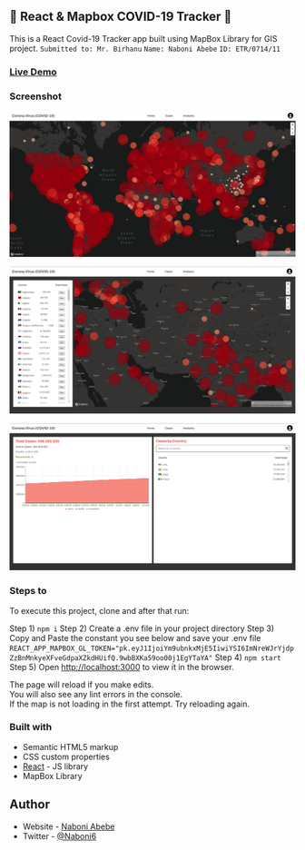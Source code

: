 ## 🦠 React & Mapbox COVID-19 Tracker 🦠

This is a React Covid-19 Tracker app built using MapBox Library for GIS project.
`Submitted to: Mr. Birhanu`
`Name: Naboni Abebe`
`ID: ETR/0714/11`

### [Live Demo](https://react-covid19-tracker.netlify.com/)

### Screenshot

![sunnyside homepage](./src/assets/home.png?raw=true 'home page')

![sunnyside homepage](./src/assets/cases.png?raw=true 'cases page')

![sunnyside homepage](./src/assets/analytics.png?raw=true 'analytics page')

### Steps to

To execute this project, clone and after that run:

Step 1) `npm i`
Step 2) Create a .env file in your project directory
Step 3) Copy and Paste the constant you see below and save your .env file
`REACT_APP_MAPBOX_GL_TOKEN="pk.eyJ1IjoiYm9ubnkxMjE5IiwiYSI6ImNreWJrYjdpZzBnMnkyeXFveGdpaXZkdHUifQ.9wbBXKa59oo00j1EgYTaYA"`
Step 4) `npm start`
Step 5) Open [http://localhost:3000](http://localhost:3000) to view it in the browser.

The page will reload if you make edits.<br />
You will also see any lint errors in the console. <br />
If the map is not loading in the first attempt. Try reloading again.

### Built with

- Semantic HTML5 markup
- CSS custom properties
- [React](https://reactjs.org/) - JS library
- MapBox Library

## Author

- Website - [Naboni Abebe](https://portfolio-ten-dusky-48.vercel.app/)
- Twitter - [@Naboni6](https://www.twitter.com/Naboni6)
